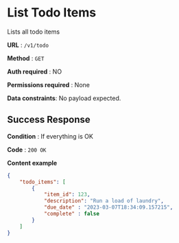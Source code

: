 # List Todo Items
Lists all todo items

**URL** : `/v1/todo`

**Method** : `GET`

**Auth required** : NO

**Permissions required** : None

**Data constraints**: No payload expected.

## Success Response

**Condition** : If everything is OK

**Code** : `200 OK`

**Content example**

```json
{
	"todo_items": [
	 	{
			"item_id": 123,
			"description": "Run a load of laundry",
			"due_date" : "2023-03-07T18:34:09.157215",
			"complete" : false
		}
	]
}
```